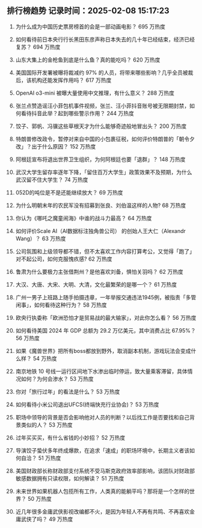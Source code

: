 
## 排行榜趋势 记录时间：2025-02-08 15:17:23
  
  1. 为什么成为中国历史票房榜首的会是一部动画电影？ 695 万热度
    
  2. 如何看待前日本央行行长黑田东彦声称日本失去的几十年已经结束，经济已经复苏？ 694 万热度
    
  3. 山东大集上的金枪鱼到底是什么鱼？真的能吃吗？ 620 万热度
    
  4. 美国国际开发署被曝将裁减约 97% 的人员，将带来哪些影响？几乎全员被裁后，该机构还能发挥作用吗？ 617 万热度
    
  5. OpenAI o3-mini 被曝大量使用中文推理，有什么意义？ 288 万热度
    
  6. 张兰点赞造谣汪小菲包机事件视频，张兰、汪小菲抖音账号被无限期封禁，如何看待抖音此举？起到哪些警示作用？ 244 万热度
    
  7. 饺子、郭帆、冯骥这些草根天才为什么能够奇迹般地冒出头？ 200 万热度
    
  8. 特朗普修改政令，暂停对来自中国的小包裹征税，如何评价特朗普的「朝令夕改」？出于什么原因？ 152 万热度
    
  9. 阿根廷宣布将退出世界卫生组织，为何阿根廷也要「退群」？ 148 万热度
    
  10. 武汉大学生留存率逐年下降，「留住百万大学生」政策效果不及预期，为什么武汉留不住大学生？ 74 万热度
    
  11. 052D的吨位是不是还能继续放大？ 69 万热度
    
  12. 为什么明朝末年的农民军没有招募到张良、刘伯温这样的人物? 68 万热度
    
  13. 你认为《哪吒之魔童闹海》中谁的战斗力最高？ 64 万热度
    
  14. 如何评价Scale AI（AI数据标注独角兽公司） 的创始人王大仁（Alexandr Wang）？ 63 万热度
    
  15. 公司氛围和上级领导都不错，但不太喜欢工作内容打算考公，又觉得「跑了」对不起公司，如何克服愧疚感? 62 万热度
    
  16. 鲁肃为什么要极力主张借荆州？是他喜欢刘备，惧怕关羽吗？ 62 万热度
    
  17. 大汉、大唐、大宋、大明、大清，文化最繁荣的是哪一个？ 61 万热度
    
  18. 广州一男子上班路上随手拍摄违章，一年举报交通违法1945例，被指责「多管闲事」，如何看待这种行为？ 58 万热度
    
  19. 欧央行执委称「欧洲恐怕才是贸易战的最大输家」，对此你怎么看？ 56 万热度
    
  20. 如何看待美国 2024 年 GDP 总额为 29.2 万亿美元，其中消费占比 67.95%？ 56 万热度
    
  21. 如果《魔兽世界》把所有boss都放到野外，取消副本机制，游戏玩法会变成什么样？ 54 万热度
    
  22. 南京地铁 10 号线一运行区间地下水渗出临时停运，致大量乘客滞留，具体情况如何？为何会渗水？ 53 万热度
    
  23. 你对「旅行过年」的看法是什么？ 53 万热度
    
  24. 如何看待小米公司退出UFCS(终端快充行业协会)？ 53 万热度
    
  25. 职场中领导的背景是否会影响他对人员的判断？以后找工作是否要找和自己背景类似的人？ 53 万热度
    
  26. 过年买买买，有什么省钱的小妙招？ 52 万热度
    
  27. 导演饺子蛰伏多年终成爆款，在追求「速成」的职场环境中，长期主义者该如何自洽？ 51 万热度
    
  28. 美国财政部长称财政部支付系统不受马斯克政府效率部影响，该团队对财政部敏感数据拥有只读权限，如何解读？ 51 万热度
    
  29. 未来世界如果机器人包揽所有工作，人类真的能躺平吗？那将是一个怎样的世界？ 50 万热度
    
  30. 近几年很多金庸武侠影视改编都不火，是因为年轻人不再有共鸣、不再喜欢金庸武侠了吗？ 49 万热度
    
